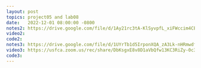 ```yaml
---
layout: post
topics: project05 and lab08
date:   2022-12-01 08:00:00 -0800
notes2: https://drive.google.com/file/d/1Ay21rc3tA-KlSyvpfL_xiFWccim4CEyl/view?usp=share_link
video2: 
code2: 
notes3: https://drive.google.com/file/d/1UYrTb1d5IrponXQA_zA3Lk-nHRmwdfLB/view?usp=share_link
video3: https://usfca.zoom.us/rec/share/DbKsgxE8v8D1aVbQfw13KC3RiZy-0c3RGO0gJCY1gSfX70OFXGBlHqL-dhHOInBP.IFN0S9d19bwkixFI
code3: 
---
```

